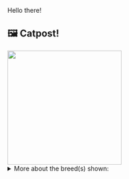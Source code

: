 Hello there!



## 🖼️ Catpost!

<sub>
    <img src="https://cdn2.thecatapi.com/images/TboUiIDUO.jpg" height="256">
</sub>


<details>
<summary>More about the breed(s) shown:</summary>

Breed: Ocicat

Description: Loyal and devoted to their owners, the Ocicat is intelligent, confident, outgoing, and seems to have many dog traits. They can be trained to fetch toys, walk on a lead, taught to 'speak', come when called, and follow other commands. 

Links:
<ul>
  <li>CFA http://cfa.org/Breeds/BreedsKthruR/Ocicat.aspx</li>
  <li>Wikipedia https://en.wikipedia.org/wiki/Ocicat</li>
</ul> 

</details>
